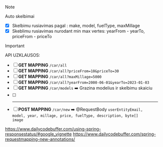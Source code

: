 
> [!NOTE]
> Auto skelbimai
> - [x] Skelbimu rusiavimas pagal : make, model, fuelType, maxMillage
> - [x] Skeblimu rusiavimas nurodant min max vertes: yearFrom - yearTo, priceFrom - priceTo

> [!IMPORTANT]
> API UZKLAUSOS:
> - [ ] <b>GET MAPPING</b> <code>/car/all</code>
> - [ ] <b>GET MAPPING</b> <code>/car/all?priceFrom=10&priceTo=30</code>
> - [ ] <b>GET MAPPING</b> <code>/car/all?maxMillage=5000</code>
> - [ ] <b>GET MAPPING</b> <code>/car/all?yearFrom=2000-06-01&yearTo=2023-01-03</code>
> - [ ] <b>GET MAPPING</b> <code>/car/models</code> :arrow_right: Grazina modelius ir skelbimu skaiciu
> - [ ] ---
> - [ ] <b>POST MAPPING</b> <code>/car/new</code> :arrow_right: @RequestBody <code>userEntityEmail, model, year, millage, price, fuelType, description, byte[] image</code>


https://www.dailycodebuffer.com/using-spring-responsestatus/#google_vignette
https://www.dailycodebuffer.com/spring-requestmapping-new-annotations/
